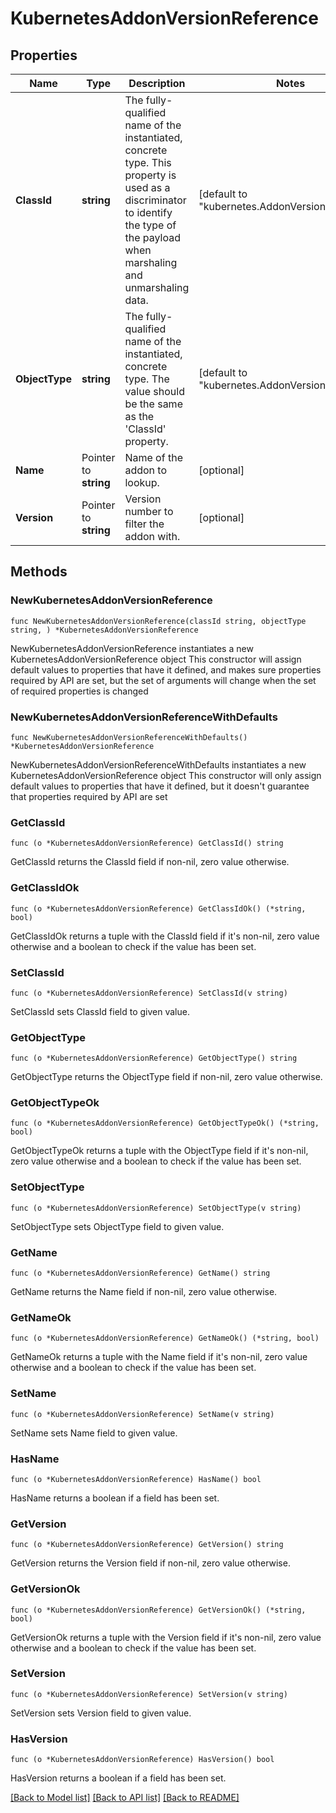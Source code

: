 # KubernetesAddonVersionReference

## Properties

Name | Type | Description | Notes
------------ | ------------- | ------------- | -------------
**ClassId** | **string** | The fully-qualified name of the instantiated, concrete type. This property is used as a discriminator to identify the type of the payload when marshaling and unmarshaling data. | [default to "kubernetes.AddonVersionReference"]
**ObjectType** | **string** | The fully-qualified name of the instantiated, concrete type. The value should be the same as the &#39;ClassId&#39; property. | [default to "kubernetes.AddonVersionReference"]
**Name** | Pointer to **string** | Name of the addon to lookup. | [optional] 
**Version** | Pointer to **string** | Version number to filter the addon with. | [optional] 

## Methods

### NewKubernetesAddonVersionReference

`func NewKubernetesAddonVersionReference(classId string, objectType string, ) *KubernetesAddonVersionReference`

NewKubernetesAddonVersionReference instantiates a new KubernetesAddonVersionReference object
This constructor will assign default values to properties that have it defined,
and makes sure properties required by API are set, but the set of arguments
will change when the set of required properties is changed

### NewKubernetesAddonVersionReferenceWithDefaults

`func NewKubernetesAddonVersionReferenceWithDefaults() *KubernetesAddonVersionReference`

NewKubernetesAddonVersionReferenceWithDefaults instantiates a new KubernetesAddonVersionReference object
This constructor will only assign default values to properties that have it defined,
but it doesn't guarantee that properties required by API are set

### GetClassId

`func (o *KubernetesAddonVersionReference) GetClassId() string`

GetClassId returns the ClassId field if non-nil, zero value otherwise.

### GetClassIdOk

`func (o *KubernetesAddonVersionReference) GetClassIdOk() (*string, bool)`

GetClassIdOk returns a tuple with the ClassId field if it's non-nil, zero value otherwise
and a boolean to check if the value has been set.

### SetClassId

`func (o *KubernetesAddonVersionReference) SetClassId(v string)`

SetClassId sets ClassId field to given value.


### GetObjectType

`func (o *KubernetesAddonVersionReference) GetObjectType() string`

GetObjectType returns the ObjectType field if non-nil, zero value otherwise.

### GetObjectTypeOk

`func (o *KubernetesAddonVersionReference) GetObjectTypeOk() (*string, bool)`

GetObjectTypeOk returns a tuple with the ObjectType field if it's non-nil, zero value otherwise
and a boolean to check if the value has been set.

### SetObjectType

`func (o *KubernetesAddonVersionReference) SetObjectType(v string)`

SetObjectType sets ObjectType field to given value.


### GetName

`func (o *KubernetesAddonVersionReference) GetName() string`

GetName returns the Name field if non-nil, zero value otherwise.

### GetNameOk

`func (o *KubernetesAddonVersionReference) GetNameOk() (*string, bool)`

GetNameOk returns a tuple with the Name field if it's non-nil, zero value otherwise
and a boolean to check if the value has been set.

### SetName

`func (o *KubernetesAddonVersionReference) SetName(v string)`

SetName sets Name field to given value.

### HasName

`func (o *KubernetesAddonVersionReference) HasName() bool`

HasName returns a boolean if a field has been set.

### GetVersion

`func (o *KubernetesAddonVersionReference) GetVersion() string`

GetVersion returns the Version field if non-nil, zero value otherwise.

### GetVersionOk

`func (o *KubernetesAddonVersionReference) GetVersionOk() (*string, bool)`

GetVersionOk returns a tuple with the Version field if it's non-nil, zero value otherwise
and a boolean to check if the value has been set.

### SetVersion

`func (o *KubernetesAddonVersionReference) SetVersion(v string)`

SetVersion sets Version field to given value.

### HasVersion

`func (o *KubernetesAddonVersionReference) HasVersion() bool`

HasVersion returns a boolean if a field has been set.


[[Back to Model list]](../README.md#documentation-for-models) [[Back to API list]](../README.md#documentation-for-api-endpoints) [[Back to README]](../README.md)


